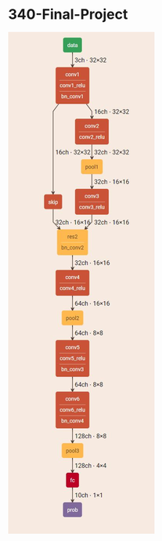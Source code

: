 # 340-Final-Project
![Structure](https://github.com/SkyZhangX/340-Final-Project/blob/main/structure.jpg?raw=true)

